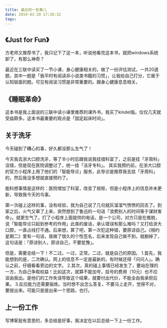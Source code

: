 ```yaml
---
title: 最近的一些事儿
date: 2019-03-20 17:26:32
tags:
---
```


## 《Just for Fun》
方老师又推荐书了，我只记下了这一本，听说他看完这本书，就把windows系统卸了，有那么神奇？

最近在三联中读买了一节小课，身心健康相关的，做了一份评估测试，一共20道题，其中一题是「我平时有阅读非小说类书籍的习惯」，让我给自己打分，它属于认知层面的题。可见有阅读习惯是非常重要的。跟身心健康息息相关。

## 《睡眠革命》
这本书是我上面说的三联中读小课里推荐的课外书，我买了kindel版。仅仅几天就受益颇多。这本书最重要的观点是「固定起床时间」。

## 关于洗牙
今天碰到了糟心的事，好久都没那么生气了！

今天我去浙大口腔洗牙，等了半小时后跟我说我挂错科室了，之前是挂「牙周科」没错，但是现在医院调整过了，统一挂「洁牙专科」。
其实我预约前，在浙大口腔的官方小程序上用了他们的「智能导诊」服务，此导诊是推荐我去挂「牙周科」的，然后我没多想就直接预约了。

能料想事情是这样的：医院增加了科室，改变了规矩，但是小程序上的信息并未更新，导致我今天的鸟事。

第一次碰上这样的事，没有经验，我为自己说了几句就灰溜溜气愤愤的回去了。到家之后，火气又窜了上来，突然想到了鲁迅的一句话「浪费别人的时间等于谋财害命」。就更生气了。打了小程序上面提供的电话，是一个公司，对方只是在推脱，说「智能导诊只起到参考的作用」此类的废话，承认错误有那么难吗？又打给浙大口腔，一直占线打不通。后来想，算了吧，第一次犯这种错，要原谅自己。《相约星期二》里有一句话，我做了很久的个性签名，后来发现自己做不到，就删掉了，这句话是：「原谅别人，原谅自己，不要犹豫」。

但是，需要总结一下！不二过。一过，正常。二过，就是自己的原因。
1.首先，我能想到的是，二次确认。网上的信息不一定是最新的，有时候还得「问问人」。确认之前，仔细看看旁边的文字。
2.其次，真的碰上事情已经发生了，要站在理的一方，为自己争取权益！比如这次，就算不能加号，挂号的费用（10元）也不应该由我出。是他们的工作失误导致这个结果，就要付出代价，不能全由我承担后果。
3.反应能力还需要锻炼。当时想不出怎么答复，不要马上走开，觉得不对，要提出来。可能只是提出来一个思路，也行。

## 上一份工作
写博客挺有意思的，多总结是好事，我决定在以后总结一下上一份工作。